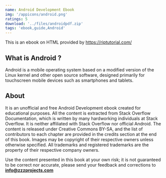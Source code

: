 ```yaml
---
name: Android Development Ebook
img: '/appicons/android.png'
ratings: 5
download: '../files/androidpdf.zip'
tags: 'ebook,guide,Android'
---
```


This is an ebook on HTML provided by <a href="https://riptutorial.com/" >https://riptutorial.com/</a>

## What is Android ?

Android is a mobile operating system based on a modified version of the Linux kernel and other open source software, designed primarily for touchscreen mobile devices such as smartphones and tablets.

## About

It is an unofficial and free Android Development ebook created for educational purposes. All the content is
extracted from Stack Overflow Documentation, which is written by many hardworking individuals at
Stack Overflow. It is neither affiliated with Stack Overflow nor official Android.
The content is released under Creative Commons BY-SA, and the list of contributors to each
chapter are provided in the credits section at the end of this book. Images may be copyright of
their respective owners unless otherwise specified. All trademarks and registered trademarks are
the property of their respective company owners.

Use the content presented in this book at your own risk; it is not guaranteed to be correct nor
accurate, please send your feedback and corrections to **info@zzzprojects.com**
